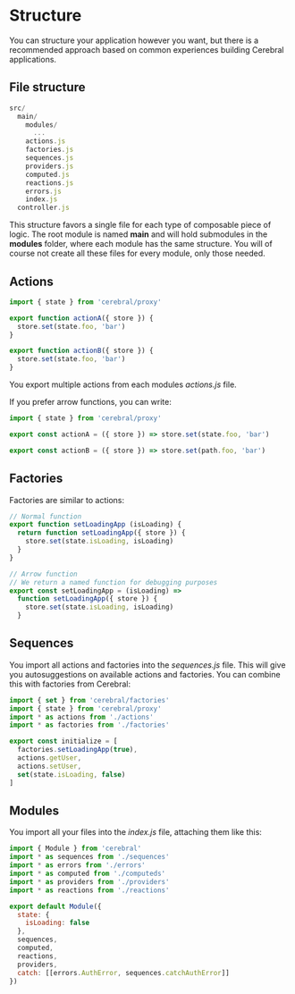 # Structure

You can structure your application however you want, but there is a recommended approach based on common experiences building Cerebral applications.

## File structure

```js
src/
  main/
    modules/
      ...
    actions.js
    factories.js
    sequences.js
    providers.js
    computed.js
    reactions.js
    errors.js
    index.js
  controller.js
```

This structure favors a single file for each type of composable piece of logic. The root module is named **main** and will hold submodules in the **modules** folder, where each module has the same structure. You will of course not create all these files for every module, only those needed.

## Actions

```js
import { state } from 'cerebral/proxy'

export function actionA({ store }) {
  store.set(state.foo, 'bar')
}

export function actionB({ store }) {
  store.set(state.foo, 'bar')
}
```

You export multiple actions from each modules *actions.js* file.

If you prefer arrow functions, you can write:

```js
import { state } from 'cerebral/proxy'

export const actionA = ({ store }) => store.set(state.foo, 'bar')

export const actionB = ({ store }) => store.set(path.foo, 'bar')
```

## Factories

Factories are similar to actions:

```js
// Normal function
export function setLoadingApp (isLoading) {
  return function setLoadingApp({ store }) {
    store.set(state.isLoading, isLoading)
  }
}

// Arrow function
// We return a named function for debugging purposes
export const setLoadingApp = (isLoading) =>
  function setLoadingApp({ store }) {
    store.set(state.isLoading, isLoading)
  }
```

## Sequences

You import all actions and factories into the *sequences.js* file. This will give you autosuggestions on available actions and factories. You can combine this with factories from Cerebral:

```js
import { set } from 'cerebral/factories'
import { state } from 'cerebral/proxy'
import * as actions from './actions'
import * as factories from './factories'

export const initialize = [
  factories.setLoadingApp(true),
  actions.getUser,
  actions.setUser,
  set(state.isLoading, false)
]
```

## Modules

You import all your files into the *index.js* file, attaching them like this:

```js
import { Module } from 'cerebral'
import * as sequences from './sequences'
import * as errors from './errors'
import * as computed from './computeds'
import * as providers from './providers'
import * as reactions from './reactions'

export default Module({
  state: {
    isLoading: false
  },
  sequences,
  computed,
  reactions,
  providers,
  catch: [[errors.AuthError, sequences.catchAuthError]]
})
```
